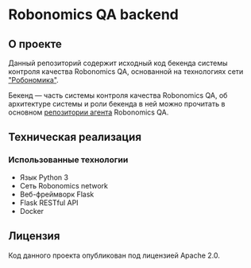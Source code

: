 # Robonomics QA backend

## О проекте

Данный репозиторий содержит исходный код бекенда системы контроля качества Robonomics QA,
основанной на технологиях сети ["Робономика"](https://robonomics.network/).

Бекенд — часть системы контроля качества Robonomics QA, об архитектуре системы и
роли бекенда в ней можно прочитать в основном 
[репозитории агента](https://github.com/arseniiarsenii/robonomics_qa_geoscan/blob/main/README.md) Robonomics QA. 

## Техническая реализация

### Использованные технологии

- Язык Python 3
- Сеть Robonomics network
- Веб-фреймворк Flask
- Flask RESTful API 
- Docker

## Лицензия

Код данного проекта опубликован под лицензией Apache 2.0.